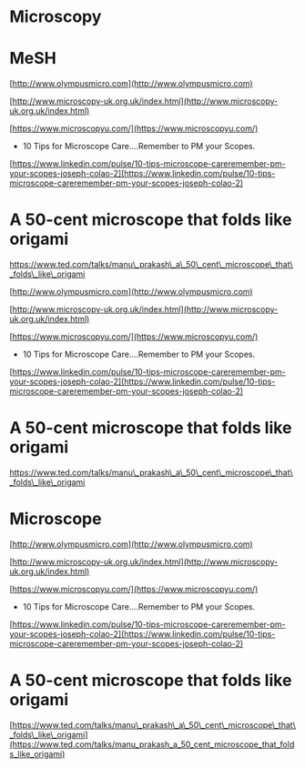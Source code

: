 # Microscopy


# MeSH

[http://www.olympusmicro.com](http://www.olympusmicro.com)

[http://www.microscopy-uk.org.uk/index.html](http://www.microscopy-uk.org.uk/index.html)

[https://www.microscopyu.com/](https://www.microscopyu.com/)

* 10 Tips for Microscope Care....Remember to PM your Scopes.

[https://www.linkedin.com/pulse/10-tips-microscope-careremember-pm-your-scopes-joseph-colao-2](https://www.linkedin.com/pulse/10-tips-microscope-careremember-pm-your-scopes-joseph-colao-2)

# A 50-cent microscope that folds like origami

https://www.ted.com/talks/manu\_prakash\_a\_50\_cent\_microscope\_that\_folds\_like\_origami



[http://www.olympusmicro.com](http://www.olympusmicro.com)

[http://www.microscopy-uk.org.uk/index.html](http://www.microscopy-uk.org.uk/index.html)

[https://www.microscopyu.com/](https://www.microscopyu.com/)

* 10 Tips for Microscope Care....Remember to PM your Scopes.

[https://www.linkedin.com/pulse/10-tips-microscope-careremember-pm-your-scopes-joseph-colao-2](https://www.linkedin.com/pulse/10-tips-microscope-careremember-pm-your-scopes-joseph-colao-2)

# A 50-cent microscope that folds like origami

https://www.ted.com/talks/manu\_prakash\_a\_50\_cent\_microscope\_that\_folds\_like\_origami



# Microscope

[http://www.olympusmicro.com](http://www.olympusmicro.com)

[http://www.microscopy-uk.org.uk/index.html](http://www.microscopy-uk.org.uk/index.html)

[https://www.microscopyu.com/](https://www.microscopyu.com/)

* 10 Tips for Microscope Care....Remember to PM your Scopes.

[https://www.linkedin.com/pulse/10-tips-microscope-careremember-pm-your-scopes-joseph-colao-2](https://www.linkedin.com/pulse/10-tips-microscope-careremember-pm-your-scopes-joseph-colao-2)

# A 50-cent microscope that folds like origami

[https://www.ted.com/talks/manu\_prakash\_a\_50\_cent\_microscope\_that\_folds\_like\_origami](https://www.ted.com/talks/manu_prakash_a_50_cent_microscope_that_folds_like_origami)



